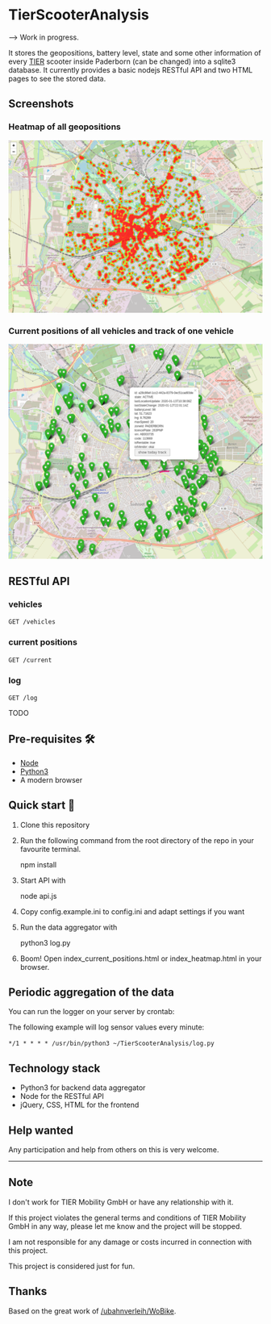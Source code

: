 # TierScooterAnalysis

--> Work in progress.


It stores the geopositions, battery level, state and some other information of every [TIER](https://tier.app) scooter inside Paderborn (can be changed) into a sqlite3 database.
It currently provides a basic nodejs RESTful API and two HTML pages to see the stored data.

## Screenshots

### Heatmap of all geopositions

![Heatmap of all geopositions](./screenshots/heatmap.png "Heatmap of all geopositions")


### Current positions of all vehicles and track of one vehicle

![Current positions of all vehicles and track of one vehicle](./screenshots/current_positions_and_track.png "Current positions of all vehicles and track of one vehicle")


## RESTful API

### vehicles

    GET /vehicles

### current positions

    GET /current

### log

    GET /log


TODO

## Pre-requisites 🛠
* [Node](https://nodejs.org/en/download/)
* [Python3](https://www.python.org/downloads/)
* A modern browser

## Quick start 🍕

1. Clone this repository
2. Run the following command from the root directory of the repo in your favourite terminal.

    npm install

3. Start API with

    node api.js

4. Copy config.example.ini to config.ini and adapt settings if you want

5. Run the data aggregator with

    python3 log.py

6. Boom! Open index_current_positions.html or index_heatmap.html in your browser.

## Periodic aggregation of the data

You can run the logger on your server by crontab:

The following example will log sensor values every minute:

```*/1 * * * * /usr/bin/python3 ~/TierScooterAnalysis/log.py ```



## Technology stack
* Python3 for backend data aggregator
* Node for the RESTful API
* jQuery, CSS, HTML for the frontend




## Help wanted

Any participation and help from others on this is very welcome.

-----------

## Note

I don't work for TIER Mobility GmbH or have any relationship with it.

If this project violates the general terms and conditions of TIER Mobility GmbH in any way, please let me know and the project will be stopped.

I am not responsible for any damage or costs incurred in connection with this project.

This project is considered just for fun.

## Thanks

Based on the great work of [/ubahnverleih/WoBike](https://github.com/ubahnverleih/WoBike#tier-scooter-europe-uae).

